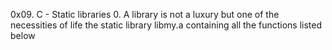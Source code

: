 0x09. C - Static libraries
0. A library is not a luxury but one of the necessities of life
the static library libmy.a containing all the functions listed below
